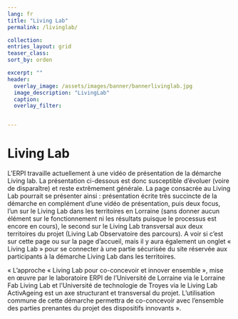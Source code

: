 ```yaml
---
lang: fr
title: "Living Lab"
permalink: /livinglab/

collection: 
entries_layout: grid
teaser_class: 
sort_by: orden 

excerpt: ""
header:
  overlay_image: /assets/images/banner/bannerlivinglab.jpg
  image_description: "LivingLab"
  caption: 
  overlay_filter: 


---
```


# Living Lab


L’ERPI travaille actuellement à une vidéo de présentation de la démarche Living lab. La présentation ci-dessous est donc susceptible d’évoluer (voire de disparaître) et reste extrêmement générale. La page consacrée au Living Lab pourrait se présenter ainsi : présentation écrite très succincte de la démarche en complément d’une vidéo de présentation, puis deux focus, l’un sur le Living Lab dans les territoires en Lorraine (sans donner aucun élément sur le fonctionnement ni les résultats puisque le processus est encore en cours), le second sur le Living Lab transversal aux deux territoires du projet (Living Lab Observatoire des parcours). 
A voir si c’est sur cette page ou sur la page d’accueil, mais il y aura également un onglet « Living Lab » pour se connecter à une partie sécurisée du site réservée aux participants à la démarche Living Lab dans les territoires.

« L’approche « Living Lab pour co-concevoir et innover ensemble », mise en œuvre par le laboratoire ERPI de l’Université de Lorraine via le Lorraine Fab Living Lab et l’Université de technologie de Troyes via le Living Lab ActivAgeing est un axe structurant et transversal du projet. L’utilisation commune de cette démarche permettra de co-concevoir avec l’ensemble des parties prenantes du projet des dispositifs innovants ».



